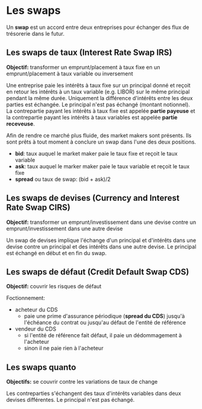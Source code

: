 # Les swaps

Un **swap** est un accord entre deux entreprises pour échanger des flux de trésorerie dans le futur.

## Les swaps de taux (Interest Rate Swap IRS)

**Objectif:** transformer un emprunt/placement à taux fixe en un emprunt/placement à taux variable ou inversement

Une entreprise paie les intérêts à taux fixe sur un principal donné et reçoit en retour les intérêts à un taux variable (e.g. LIBOR) sur le même principal pendant la même durée. Uniquement la différence d'intérêts entre les deux parties est échangée. Le principal n'est pas échangé (montant notionnel). La contrepartie payant les intérêts à taux fixe est appelée **partie payeuse** et la contrepartie payant les intérêts à taux variables est appelée **partie receveuse**.

Afin de rendre ce marché plus fluide, des market makers sont présents. Ils sont prêts à tout moment à conclure un swap dans l'une des deux positions.
 - **bid**: taux auquel le market maker paie le taux fixe et reçoit le taux variable
 - **ask**: taux auquel le marker maker paie le taux variable et reçoit le taux fixe
 - **spread** ou taux de swap: (bid + ask)/2

## Les swaps de devises (Currency and Interest Rate Swap CIRS)

**Objectif:** transformer un emprunt/investissement dans une devise contre un emprunt/investissement dans une autre devise

Un swap de devises implique l'échange d'un principal et d'intérêts dans une devise contre un principal et des intérêts dans une autre devise. Le principal est échangé en début et en fin du swap.


## Les swaps de défaut (Credit Default Swap CDS)

**Objectif:** couvrir les risques de défaut

Foctionnement:
 - acheteur du CDS
   - paie une prime d'assurance périodique (**spread du CDS**) jusqu'à l'échéance du contrat ou jusqu'au défaut de l'entité de référence
 - vendeur du CDS
   - si l'entité de référence fait défaut, il paie un dédommagement à l'acheteur
   - sinon il ne paie rien à l'acheteur

## Les swaps quanto

**Objectifs:** se couvrir contre les variations de taux de change

Les contreparties s'échangent des taux d'intérêts variables dans deux devises différentes. Le principal n'est pas échangé.
